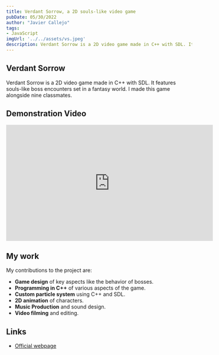 ```yaml
---
title: Verdant Sorrow, a 2D souls-like video game
pubDate: 05/30/2022
author: "Javier Callejo"
tags:
- JavaScript
imgUrl: '../../assets/vs.jpeg'
description: Verdant Sorrow is a 2D video game made in C++ with SDL. It features souls-like boss encounters set in a fantasy world.
---
```


## Verdant Sorrow

Verdant Sorrow is a 2D video game made in C++ with SDL. It features souls-like boss encounters set in a fantasy world. I made this game alongside nine classmates.

## Demonstration Video

<iframe width="560" height="315" src="https://www.youtube.com/embed/wy2dkw1P5j0?si=dFIZooE-7Dv9K4ZF" title="YouTube video player" frameborder="0" allow="accelerometer; autoplay; clipboard-write; encrypted-media; gyroscope; picture-in-picture; web-share" referrerpolicy="strict-origin-when-cross-origin" allowfullscreen></iframe>

## My work

My contributions to the project are:
- **Game design** of key aspects like the behavior of bosses.
- **Programming in C++** of various aspects of the game.
- **Custom particle system** using C++ and SDL.
- **2D animation** of characters.
- **Music Production** and sound design.
- **Video filming** and editing.

## Links

- [Official webpage](https://xuppap-inc.github.io/VerdantSorrow/)
